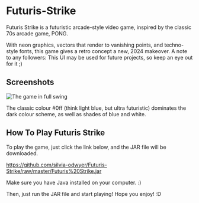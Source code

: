 # Futuris-Strike
Futuris Strike is a futuristic arcade-style video game, inspired by the classic 70s arcade game, PONG. 

With neon graphics, vectors that render to vanishing points, and techno-style fonts, this game gives a retro concept a new, 2024 makeover. A note to any followers: This UI may be used for future projects, so keep an eye out for it ;)

## Screenshots
![The game in full swing](https://github.com/silvia-odwyer/Futuris-Strike/blob/master/gameplay-screenshot.PNG)

The classic colour #0ff (think light blue, but ultra futuristic) dominates the dark colour scheme, as well as shades of blue and white. 

## How To Play Futuris Strike
To play the game, just click the link below, and the JAR file will be downloaded.

https://github.com/silvia-odwyer/Futuris-Strike/raw/master/Futuris%20Strike.jar

Make sure you have Java installed on your computer. :)

Then, just run the JAR file and start playing!
Hope you enjoy! :D
